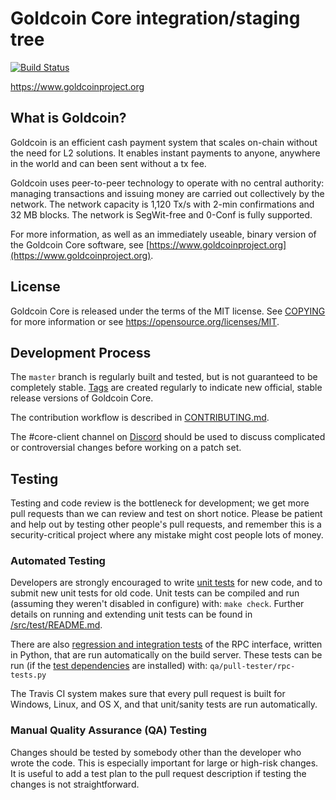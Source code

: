 Goldcoin Core integration/staging tree
=====================================

[![Build Status](https://travis-ci.org/goldcoin/goldcoin.svg?branch=goldcoin-master)](https://travis-ci.org/goldcoin/goldcoin)

https://www.goldcoinproject.org

What is Goldcoin?
----------------

Goldcoin is an efficient cash payment system that scales on-chain without the need for L2 solutions. It enables instant payments to 
anyone, anywhere in the world and can been sent without a tx fee.

Goldcoin uses peer-to-peer technology to operate with no central authority: managing transactions 
and issuing money are carried out collectively by the network. The network capacity is 1,120 Tx/s with 2-min 
confirmations and 32 MB blocks. The network is SegWit-free and 0-Conf is fully supported.

For more information, as well as an immediately useable, binary version of
the Goldcoin Core software, see [https://www.goldcoinproject.org](https://www.goldcoinproject.org).

License
-------

Goldcoin Core is released under the terms of the MIT license. See [COPYING](COPYING) for more
information or see https://opensource.org/licenses/MIT.

Development Process
-------------------

The `master` branch is regularly built and tested, but is not guaranteed to be
completely stable. [Tags](https://github.com/goldcoin/goldcoin/tags) are created
regularly to indicate new official, stable release versions of Goldcoin Core.

The contribution workflow is described in [CONTRIBUTING.md](CONTRIBUTING.md).

The #core-client channel on [Discord](https://discord.me/goldcoin)
should be used to discuss complicated or controversial changes before working
on a patch set.

Testing
-------

Testing and code review is the bottleneck for development; we get more pull
requests than we can review and test on short notice. Please be patient and help out by testing
other people's pull requests, and remember this is a security-critical project where any mistake might cost people
lots of money.

### Automated Testing

Developers are strongly encouraged to write [unit tests](src/test/README.md) for new code, and to
submit new unit tests for old code. Unit tests can be compiled and run
(assuming they weren't disabled in configure) with: `make check`. Further details on running
and extending unit tests can be found in [/src/test/README.md](/src/test/README.md).

There are also [regression and integration tests](/qa) of the RPC interface, written
in Python, that are run automatically on the build server.
These tests can be run (if the [test dependencies](/qa) are installed) with: `qa/pull-tester/rpc-tests.py`

The Travis CI system makes sure that every pull request is built for Windows, Linux, and OS X, and that unit/sanity tests are run automatically.

### Manual Quality Assurance (QA) Testing

Changes should be tested by somebody other than the developer who wrote the
code. This is especially important for large or high-risk changes. It is useful
to add a test plan to the pull request description if testing the changes is
not straightforward.
